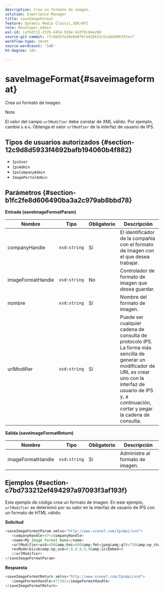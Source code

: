 ```yaml
---
description: Crea un formato de imagen.
solution: Experience Manager
title: saveImageFormat
feature: Dynamic Media Classic,SDK/API
role: Developer,Admin
exl-id: cafbd715-237b-4454-920e-643f0c84e208
source-git-commit: 77c88d5fe20e048f6fad2bb23cb1abe090793acf
workflow-type: tm+mt
source-wordcount: '146'
ht-degree: 10%

---
```


# saveImageFormat{#saveimageformat}

Crea un formato de imagen.

>[!NOTE]
>
>El valor del campo `urlModifier` debe constar de XML válido. Por ejemplo, cambie `&` a `&`. Obtenga el valor `urlModfier` de la interfaz de usuario de IPS.

## Tipos de usuarios autorizados {#section-12c9d8d5933f4692bafb194060b4f882}

* `IpsUser`
* `IpsAdmin`
* `IpsCompanyAdmin`
* `ImagePortalAdmin`

## Parámetros {#section-b1fc2fe8d606490ba3a2c979ab8bbd78}

**Entrada (saveImageFormatParam)**

| Nombre | Tipo | Obligatorio | Descripción |
|---|---|---|---|
| companyHandle | `xsd:string` | Sí | El identificador de la compañía con el formato de imagen con el que desea trabajar. |
| imageFormatHandle | `xsd:string` | No | Controlador de formato de imagen que desea guardar. |
| nombre | `xsd:string` | Sí | Nombre del formato de imagen. |
| urlModifier | `xsd:string` | Sí | Puede ser cualquier cadena de consulta de protocolo IPS. La forma más sencilla de generar un modificador de URL es crear uno con la interfaz de usuario de IPS y, a continuación, cortar y pegar la cadena de consulta. |

**Salida (saveImageFormatReturn)**

| Nombre | Tipo | Obligatorio | Descripción |
|---|---|---|---|
| imageFormatHandle | `xsd:string` | Sí | Administre al formato de imagen. |

## Ejemplos {#section-c7bd733212ef494297a97093f3af193f}

Este ejemplo de código crea un formato de imagen. En este ejemplo, `urlModifier` se determinó por su valor en la interfaz de usuario de IPS con un formato de HTML válido.

**Solicitud**

```java
<saveImageFormatParam xmlns="http://www.scene7.com/IpsApi/xsd"> 
   <companyHandle>47</companyHandle> 
   <name>My Image Format Name</name> 
   <urlModifier>wid=400&amp;hei=400&amp;fmt=jpeg&amp;qlt=750&amp;op_sharpen=0&amp; 
   resMode=bicub&amp;op_usm=0.0,0.0,0,0&amp;iccEmbed=0 
   </urlModifier> 
</saveImageFormatParam>
```

**Respuesta**

```java
<saveImageFormatReturn xmlns="http://www.scene7.com/IpsApi/xsd"> 
   <imageFormatHandle>47|301</imageFormatHandle> 
</saveImageFormatReturn>
```
